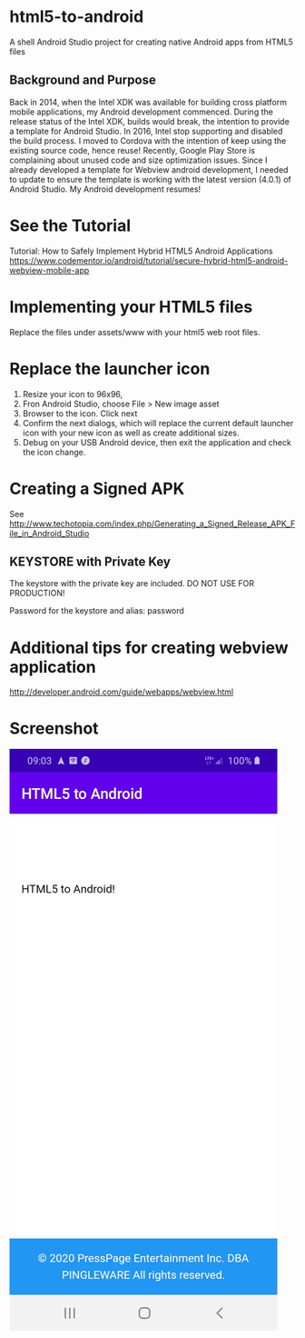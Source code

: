 # html5-to-android
A shell Android Studio project for creating native Android apps from HTML5 files

## Background and Purpose
Back in 2014, when the Intel XDK was available for building cross platform mobile applications, my Android development commenced. During the release status of the Intel XDK, builds would break, the intention to provide a template for Android Studio. In 2016, Intel stop supporting and disabled the build process. I moved to Cordova with the intention of keep using the existing source code, hence reuse! Recently, Google Play Store is complaining about unused code and size optimization issues. Since I already developed a template for Webview android development, I needed to update to ensure the template is working with the latest version (4.0.1) of Android Studio. My Android development resumes!

# See the Tutorial
Tutorial: How to Safely Implement Hybrid HTML5 Android Applications
https://www.codementor.io/android/tutorial/secure-hybrid-html5-android-webview-mobile-app

# Implementing your HTML5 files
Replace the files under assets/www with your html5 web root files.

# Replace the launcher icon
1. Resize your icon to 96x96,
2. Fron Android Studio, choose File > New image asset
3. Browser to the icon. Click next
4. Confirm the next dialogs, which will replace the current default launcher icon with your new icon as well as create additional sizes.
5. Debug on your USB Android device, then exit the application and check the icon change.

# Creating a Signed APK
See http://www.techotopia.com/index.php/Generating_a_Signed_Release_APK_File_in_Android_Studio

## KEYSTORE with Private Key
The keystore with the private key are included. DO NOT USE FOR PRODUCTION!

Password for the keystore and alias: password

# Additional tips for creating webview application
http://developer.android.com/guide/webapps/webview.html

# Screenshot
![HTML5 to Android Screenshot](screenshot.jpg)
